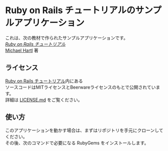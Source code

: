 # Ruby on Rails チュートリアルのサンプルアプリケーション
 
これは、次の教材で作られたサンプルアプリケーションです。  
[*Ruby on Rails チュートリアル*](https://railstutorial.jp/)  
[Michael Hartl](http://www.michaelhartl.com/) 著  
 
## ライセンス
[Ruby on Rails チュートリアル](https://railstutorial.jp/)内にある  
ソースコードはMITライセンスとBeerwareライセンスのもとで公開されています。  
詳細は [LICENSE.md](LICENSE.md) をご覧ください。  
 
## 使い方
 
このアプリケーションを動かす場合は、まずはリポジトリを手元にクローンしてください。  
その後、次のコマンドで必要になる RubyGems をインストールします。  
 
 

